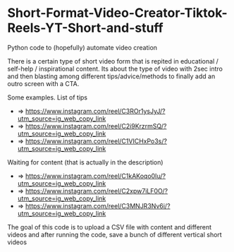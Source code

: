 # Short-Format-Video-Creator-Tiktok-Reels-YT-Short-and-stuff
Python code to (hopefully) automate video creation

There is a certain type of short video form that is repited in educational / self-help / inspirational content. Its about the type of video with 2sec intro and then blasting among different tips/advice/methods to finally add an outro screen with a CTA.

Some examples.
  List of tips
  * => https://www.instagram.com/reel/C3ROr1ysJyJ/?utm_source=ig_web_copy_link
  * => https://www.instagram.com/reel/C2i9KrzrmSQ/?utm_source=ig_web_copy_link
  * => https://www.instagram.com/reel/C1VICHxPo3s/?utm_source=ig_web_copy_link
  
  Waiting for content (that is actually in the description)
  * => https://www.instagram.com/reel/C1kAKoqo0Iu/?utm_source=ig_web_copy_link
  * => https://www.instagram.com/reel/C2xpw7iLF0O/?utm_source=ig_web_copy_link
  * => https://www.instagram.com/reel/C3MNJR3Nv6i/?utm_source=ig_web_copy_link

The goal of this code is to upload a CSV file with content and different videos and after running the code, save a bunch of different vertical short videos
